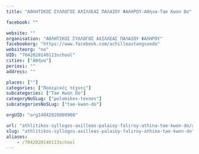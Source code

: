```yaml
---
title: "ΑΘΛΗΤΙΚΟΣ ΣΥΛΛΟΓΟΣ ΑΧΙΛΛΕΑΣ ΠΑΛΑΙΟΥ ΦΑΛΗΡΟΥ-Αθήνα-Tae Kwon Do"

facebook: ""

website: ""
organisation: "ΑΘΛΗΤΙΚΟΣ ΣΥΛΛΟΓΟΣ ΑΧΙΛΛΕΑΣ ΠΑΛΑΙΟΥ ΦΑΛΗΡΟΥ"
facebookorg: "https://www.facebook.com/achilleastangsoodo"
websiteorg: "no"
UID: "7042020140113school"
cities: ["Αθήνα"]
perioxi: ""
address: ""

places: [""]
categories: ["Πολεμικές τέχνες"]
subcategories: ["Tae Kwon Do"]
categoryNoSLug: ["polemikes-texnes"]
subcategoriesNoSLug: ["tae-kwon-do"]

orgUID: "org14042020000900"

url: "athlitikos-syllogos-axilleas-palaioy-faliroy-athina-tae-kwon-do/athina"
slug: "athlitikos-syllogos-axilleas-palaioy-faliroy-athina-tae-kwon-do"
aliases:
    - /7042020140113school
---
```






